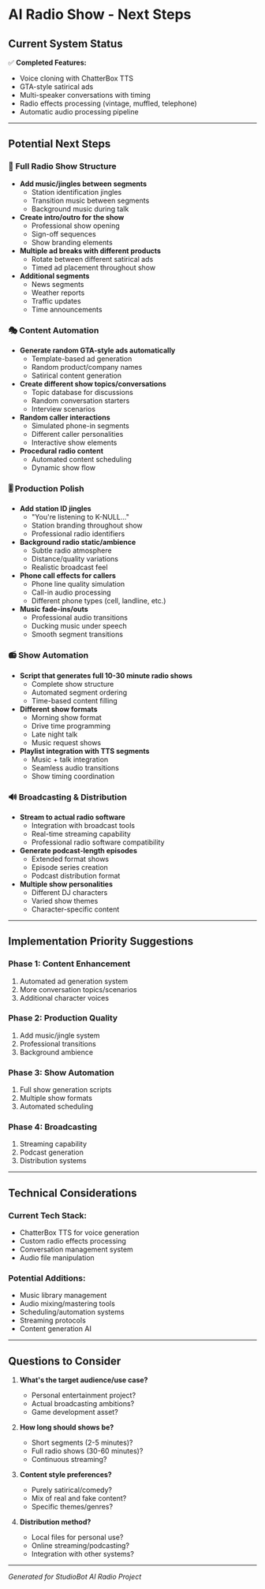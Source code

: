 # AI Radio Show - Next Steps

## Current System Status
✅ **Completed Features:**
- Voice cloning with ChatterBox TTS
- GTA-style satirical ads
- Multi-speaker conversations with timing
- Radio effects processing (vintage, muffled, telephone)
- Automatic audio processing pipeline

---

## Potential Next Steps

### 🎵 Full Radio Show Structure
- **Add music/jingles between segments**
  - Station identification jingles
  - Transition music between segments
  - Background music during talk
- **Create intro/outro for the show**
  - Professional show opening
  - Sign-off sequences
  - Show branding elements
- **Multiple ad breaks with different products**
  - Rotate between different satirical ads
  - Timed ad placement throughout show
- **Additional segments**
  - News segments
  - Weather reports
  - Traffic updates
  - Time announcements

### 🎭 Content Automation
- **Generate random GTA-style ads automatically**
  - Template-based ad generation
  - Random product/company names
  - Satirical content generation
- **Create different show topics/conversations**
  - Topic database for discussions
  - Random conversation starters
  - Interview scenarios
- **Random caller interactions**
  - Simulated phone-in segments
  - Different caller personalities
  - Interactive show elements
- **Procedural radio content**
  - Automated content scheduling
  - Dynamic show flow

### 🎚️ Production Polish
- **Add station ID jingles**
  - "You're listening to K-NULL..."
  - Station branding throughout show
  - Professional radio identifiers
- **Background radio static/ambience**
  - Subtle radio atmosphere
  - Distance/quality variations
  - Realistic broadcast feel
- **Phone call effects for callers**
  - Phone line quality simulation
  - Call-in audio processing
  - Different phone types (cell, landline, etc.)
- **Music fade-ins/outs**
  - Professional audio transitions
  - Ducking music under speech
  - Smooth segment transitions

### 📻 Show Automation
- **Script that generates full 10-30 minute radio shows**
  - Complete show structure
  - Automated segment ordering
  - Time-based content filling
- **Different show formats**
  - Morning show format
  - Drive time programming
  - Late night talk
  - Music request shows
- **Playlist integration with TTS segments**
  - Music + talk integration
  - Seamless audio transitions
  - Show timing coordination

### 🔊 Broadcasting & Distribution
- **Stream to actual radio software**
  - Integration with broadcast tools
  - Real-time streaming capability
  - Professional radio software compatibility
- **Generate podcast-length episodes**
  - Extended format shows
  - Episode series creation
  - Podcast distribution format
- **Multiple show personalities**
  - Different DJ characters
  - Varied show themes
  - Character-specific content

---

## Implementation Priority Suggestions

### **Phase 1: Content Enhancement**
1. Automated ad generation system
2. More conversation topics/scenarios
3. Additional character voices

### **Phase 2: Production Quality**
1. Add music/jingle system
2. Professional transitions
3. Background ambience

### **Phase 3: Show Automation**
1. Full show generation scripts
2. Multiple show formats
3. Automated scheduling

### **Phase 4: Broadcasting**
1. Streaming capability
2. Podcast generation
3. Distribution systems

---

## Technical Considerations

### **Current Tech Stack:**
- ChatterBox TTS for voice generation
- Custom radio effects processing
- Conversation management system
- Audio file manipulation

### **Potential Additions:**
- Music library management
- Audio mixing/mastering tools
- Scheduling/automation systems
- Streaming protocols
- Content generation AI

---

## Questions to Consider

1. **What's the target audience/use case?**
   - Personal entertainment project?
   - Actual broadcasting ambitions?
   - Game development asset?

2. **How long should shows be?**
   - Short segments (2-5 minutes)?
   - Full radio shows (30-60 minutes)?
   - Continuous streaming?

3. **Content style preferences?**
   - Purely satirical/comedy?
   - Mix of real and fake content?
   - Specific themes/genres?

4. **Distribution method?**
   - Local files for personal use?
   - Online streaming/podcasting?
   - Integration with other systems?

---

*Generated for StudioBot AI Radio Project*